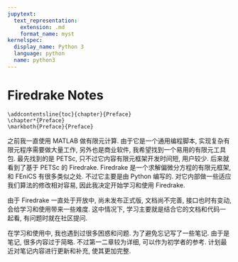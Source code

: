 ```yaml
---
jupytext:
  text_representation:
    extension: .md
    format_name: myst
kernelspec:
  display_name: Python 3
  language: python
  name: python3
---
```


# Firedrake Notes

```{raw} latex
\addcontentsline{toc}{chapter}{Preface}
\chapter*{Preface}
\markboth{Preface}{Preface}
```

之前我一直使用 MATLAB 做有限元计算. 由于它是一个通用编程脚本, 实现复杂有限元程序需要做大量工作,
另外也是商业软件, 我希望找到一个易用的有限元工具包.
最先找到的是 PETSc, 只不过它内容有限元框架开发时间短, 用户较少. 后来就看到了基于 PETSc 的 Firedrake.
Firedrake 是一个求解偏微分方程的有限元框架, 和 FEniCS 有很多类似之处. 不过它主要是由 Python 编写的.
对它内部做一些适应我们算法的修改相对容易, 因此我决定开始学习和使用 Firedrake.

由于 Firedrake 一直处于开放中, 尚未发布正式版, 文档尚不完善, 接口也时有变动, 会给学习和使用带来一些难度.
这中情况下, 学习主要就是结合它的文档和代码一起看, 有问题时就在社区提问.

在学习和使用中, 我也遇到过很多困惑和问题. 为了避免忘记写了一些笔记. 由于是笔记, 很多内容过于简略.
不过第一二章较为详细, 可以作为初学者的参考. 计划最近对笔记内容进行更新和补充, 使其更加完整.